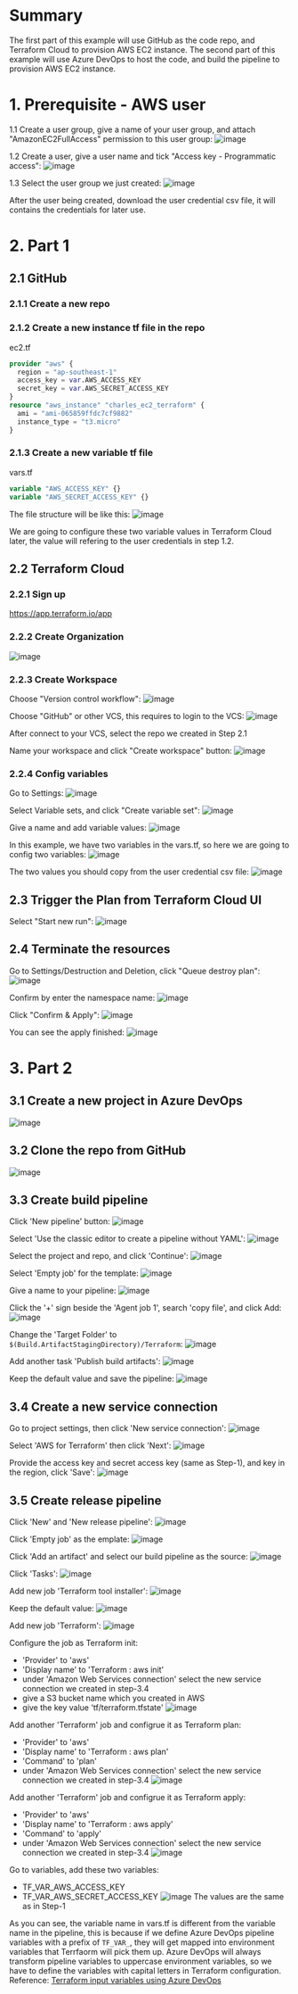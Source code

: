 # Summary
The first part of this example will use GitHub as the code repo, and Terraform Cloud to provision AWS EC2 instance.
The second part of this example will use Azure DevOps to host the code, and build the pipeline to provision AWS EC2 instance.

# 1. Prerequisite - AWS user
1.1 Create a user group, give a name of your user group, and attach "AmazonEC2FullAccess" permission to this user group:
![image](https://user-images.githubusercontent.com/2050620/195009400-2734173c-38c5-45cf-8ca0-e2629112e278.png)

1.2 Create a user, give a user name and tick "Access key - Programmatic access":
![image](https://user-images.githubusercontent.com/2050620/195009634-06a8362b-e41e-4269-b911-7f78973d0547.png)

1.3 Select the user group we just created:
![image](https://user-images.githubusercontent.com/2050620/195009798-a2ebf759-aff2-43d0-bcb5-171c1dcbe73a.png)

After the user being created, download the user credential csv file, it will contains the credentials for later use.

# 2. Part 1
## 2.1 GitHub
### 2.1.1 Create a new repo
### 2.1.2 Create a new instance tf file in the repo
ec2.tf
``` terraform
provider "aws" {
  region = "ap-southeast-1"
  access_key = var.AWS_ACCESS_KEY
  secret_key = var.AWS_SECRET_ACCESS_KEY
}
resource "aws_instance" "charles_ec2_terraform" {
  ami = "ami-065859ffdc7cf9882"
  instance_type = "t3.micro"
}
```
### 2.1.3 Create a new variable tf file
vars.tf
``` terraform
variable "AWS_ACCESS_KEY" {}
variable "AWS_SECRET_ACCESS_KEY" {}
```
The file structure will be like this:
![image](https://user-images.githubusercontent.com/2050620/195010969-84a396e1-9913-4a8f-a42b-bae520367dd3.png)

We are going to configure these two variable values in Terraform Cloud later, the value will refering to the user credentials in step 1.2.

## 2.2 Terraform Cloud
### 2.2.1 Sign up
https://app.terraform.io/app

### 2.2.2 Create Organization
![image](https://user-images.githubusercontent.com/2050620/195007023-4e20660a-1a78-4ce3-b208-fa846fc48ebf.png)

### 2.2.3 Create Workspace
Choose "Version control workflow":
![image](https://user-images.githubusercontent.com/2050620/195007164-978c1be2-7975-4d96-bbe8-4910c109492f.png)

Choose "GitHub" or other VCS, this requires to login to the VCS:
![image](https://user-images.githubusercontent.com/2050620/195007917-474ecf5d-b2b0-4898-a480-a7b2d7922ebf.png)

After connect to your VCS, select the repo we created in Step 2.1

Name your workspace and click "Create workspace" button:
![image](https://user-images.githubusercontent.com/2050620/195011821-8ca909c7-a4aa-464b-a593-24e7856b3b31.png)

### 2.2.4 Config variables
Go to Settings:
![image](https://user-images.githubusercontent.com/2050620/195012060-be280a20-dfa3-4912-af24-04f6bb61df5e.png)

Select Variable sets, and click "Create variable set":
![image](https://user-images.githubusercontent.com/2050620/195012238-20b39fd7-7cb1-457d-80cb-d92eef717b92.png)

Give a name and add variable values:
![image](https://user-images.githubusercontent.com/2050620/195012337-3b21e452-9080-43fa-9994-29395e4ee4c1.png)

In this example, we have two variables in the vars.tf, so here we are going to config two variables:
![image](https://user-images.githubusercontent.com/2050620/195012653-91637081-6c12-4743-93cc-275db8dfa451.png)

The two values you should copy from the user credential csv file:
![image](https://user-images.githubusercontent.com/2050620/195012986-566d32db-2718-4f6d-b822-7f334dd83535.png)

## 2.3 Trigger the Plan from Terraform Cloud UI
Select "Start new run":
![image](https://user-images.githubusercontent.com/2050620/195015211-81b0f0d8-67f1-47f7-bb07-406a477ee463.png)

## 2.4 Terminate the resources
Go to Settings/Destruction and Deletion, click "Queue destroy plan":
![image](https://user-images.githubusercontent.com/2050620/195016166-f1ec9291-d51a-43cd-a940-faf736f18051.png)

Confirm by enter the namespace name:
![image](https://user-images.githubusercontent.com/2050620/195016376-7d97d8c5-cbb4-4626-8277-1763f65646f7.png)

Click "Confirm & Apply":
![image](https://user-images.githubusercontent.com/2050620/195016673-ddb2ee65-1eed-4721-803f-c0765d3cccb1.png)

You can see the apply finished: 
![image](https://user-images.githubusercontent.com/2050620/195017239-2c95c55c-43d5-4c56-af6d-b5ceaf9eb3c3.png)

# 3. Part 2
## 3.1 Create a new project in Azure DevOps
![image](https://user-images.githubusercontent.com/2050620/195291468-ca1db847-fd81-418d-a156-a91acdc7016e.png)

## 3.2 Clone the repo from GitHub
![image](https://user-images.githubusercontent.com/2050620/195291705-1f5b54da-3058-4cc3-a167-9b346119a767.png)

## 3.3 Create build pipeline
Click 'New pipeline' button:
![image](https://user-images.githubusercontent.com/2050620/195292023-de1534e5-e0ee-4461-9288-f60cbed30756.png)

Select 'Use the classic editor to create a pipeline without YAML':
![image](https://user-images.githubusercontent.com/2050620/195292191-124f9ad3-3951-449f-bad8-d9439d10c0dd.png)

Select the project and repo, and click 'Continue':
![image](https://user-images.githubusercontent.com/2050620/195292379-7b7324c6-e526-40c9-b1e2-ef35e57193a4.png)

Select 'Empty job' for the template:
![image](https://user-images.githubusercontent.com/2050620/195292511-2d7221be-a279-488e-8bbd-3c92eae2a608.png)

Give a name to your pipeline:
![image](https://user-images.githubusercontent.com/2050620/195292681-3f207607-2642-4503-9b45-7d2588804551.png)

Click the '+' sign beside the 'Agent job 1', search 'copy file', and click Add:
![image](https://user-images.githubusercontent.com/2050620/195293094-78d21fb6-077d-4530-b7c9-a593d0123d29.png)

Change the 'Target Folder' to ```$(Build.ArtifactStagingDirectory)/Terraform```:
![image](https://user-images.githubusercontent.com/2050620/195293375-059130f2-16b4-4fc3-b5dd-9cbe950bfc27.png)

Add another task 'Publish build artifacts':
![image](https://user-images.githubusercontent.com/2050620/195293901-fa99f42b-5cc3-40fe-b308-856d3f9f26fb.png)

Keep the default value and save the pipeline:
![image](https://user-images.githubusercontent.com/2050620/195294203-67a1e4ab-c1a5-45ab-bbed-7f2923023a81.png)

## 3.4 Create a new service connection
Go to project settings, then click 'New service connection':
![image](https://user-images.githubusercontent.com/2050620/195303266-db67d494-afda-4d51-a8b6-84df0ae34114.png)

Select 'AWS for Terraform' then click 'Next':
![image](https://user-images.githubusercontent.com/2050620/195303845-91019166-8eb2-42fd-a38b-daf9f9d5b68b.png)

Provide the access key and secret access key (same as Step-1), and key in the region, click 'Save':
![image](https://user-images.githubusercontent.com/2050620/195304420-7d428eb1-12fa-4f78-969a-1bef99d66208.png)


## 3.5 Create release pipeline
Click 'New' and 'New release pipeline':
![image](https://user-images.githubusercontent.com/2050620/195296408-4b908a0e-c9c1-4a4c-a613-aaeb37c51a20.png)

Click 'Empty job' as the emplate:
![image](https://user-images.githubusercontent.com/2050620/195304858-c7b8d0b9-9923-447f-82b5-40cd535fe87f.png)

Click 'Add an artifact' and select our build pipeline as the source:
![image](https://user-images.githubusercontent.com/2050620/195305049-5c3de733-0784-4fb8-a200-39f561764da6.png)

Click 'Tasks':
![image](https://user-images.githubusercontent.com/2050620/195305295-a7905827-4b0c-45b3-9453-c6a4487b461a.png)

Add new job 'Terraform tool installer':
![image](https://user-images.githubusercontent.com/2050620/195305485-3dae7489-116a-48a2-a1be-d6168e9c2780.png)

Keep the default value:
![image](https://user-images.githubusercontent.com/2050620/195305849-dc5b389c-ad1b-4e20-9cc2-b5d2817dd271.png)

Add new job 'Terraform':
![image](https://user-images.githubusercontent.com/2050620/195305960-d8e84572-d617-4bb8-b46a-889b5b918d71.png)

Configure the job as Terraform init:
- 'Provider' to 'aws'
- 'Display name' to 'Terraform : aws init'
- under 'Amazon Web Services connection' select the new service connection we created in step-3.4
- give a S3 bucket name which you created in AWS
- give the key value 'tf/terraform.tfstate'
![image](https://user-images.githubusercontent.com/2050620/195308843-3a777dc1-28a9-4131-ac26-6bedb0daf0fd.png)

Add another 'Terraform' job and configrue it as Terraform plan:
- 'Provider' to 'aws'
- 'Display name' to 'Terraform : aws plan'
- 'Command' to 'plan'
- under 'Amazon Web Services connection' select the new service connection we created in step-3.4
![image](https://user-images.githubusercontent.com/2050620/195312405-6f52e3f9-66ac-440c-abb6-b2a1c6b2dc09.png)

Add another 'Terraform' job and configrue it as Terraform apply:
- 'Provider' to 'aws'
- 'Display name' to 'Terraform : aws apply'
- 'Command' to 'apply'
- under 'Amazon Web Services connection' select the new service connection we created in step-3.4
![image](https://user-images.githubusercontent.com/2050620/195312684-1094b448-1758-46e8-a14f-22e7328edba4.png)

Go to variables, add these two variables:
- TF_VAR_AWS_ACCESS_KEY
- TF_VAR_AWS_SECRET_ACCESS_KEY
![image](https://user-images.githubusercontent.com/2050620/195475574-fdcf2090-9a13-4daf-8f93-cbd256adbb81.png)
The values are the same as in Step-1

As you can see, the variable name in vars.tf is different from the variable name in the pipeline, this is because if we define Azure DevOps pipeline variables with a prefix of ```TF_VAR_```, they will get mapped into environment variables that Terrfaorm will pick them up. Azure DevOps will always transform pipeline variables to uppercase environment variables, so we have to define the variables with capital letters in Terraform configuration.
Reference: [Terraform input variables using Azure DevOps](https://gaunacode.com/terraform-input-variables-using-azure-devops)
